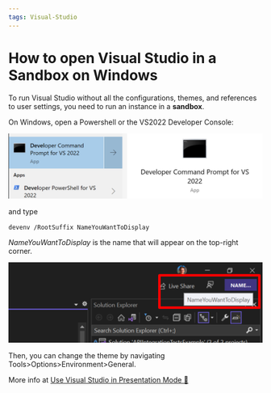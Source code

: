 ```yaml
---
tags: Visual-Studio
---
```


# How to open Visual Studio in a Sandbox on Windows

To run Visual Studio without all the configurations, themes, and references to user settings, you need to run an instance in a **sandbox**.

On Windows, open a Powershell or the VS2022 Developer Console:

![VS2022 Developer console](developer-console.png)

and type

```plaintext
devenv /RootSuffix NameYouWantToDisplay
```

_NameYouWantToDisplay_ is the name that will appear on the top-right corner.

![Visual Studio name appears on the top-right corner](visual-studio-name.png)

Then, you can change the theme by navigating Tools>Options>Environment>General.

More info at [Use Visual Studio in Presentation Mode 🔗](https://devblogs.microsoft.com/visualstudio/use-visual-studio-in-presentation-mode)
